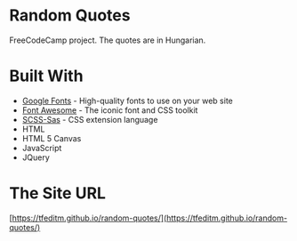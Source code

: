 # Random Quotes

FreeCodeCamp project. The quotes are in Hungarian.

# Built With

* [Google Fonts](https://fonts.google.com/) - High-quality fonts to use on your web site
* [Font Awesome](http://fontawesome.io/) - The iconic font and CSS toolkit
* [SCSS-Sas](http://sass-lang.com/) - CSS extension language
* HTML
* HTML 5 Canvas
* JavaScript
* JQuery

# The Site URL

[https://tfeditm.github.io/random-quotes/](https://tfeditm.github.io/random-quotes/)